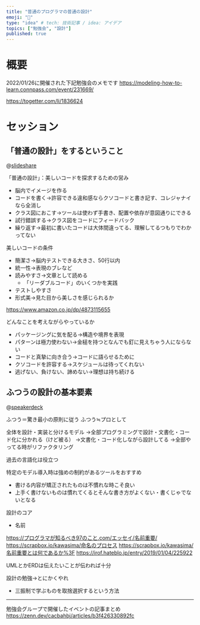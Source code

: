 ```yaml
---
title: "普通のプログラマの普通の設計"
emoji: "🦔"
type: "idea" # tech: 技術記事 / idea: アイデア
topics: ["勉強会", "設計"]
published: true
---
```

# 概要

2022/01/26に開催された下記勉強会のメモです
https://modeling-how-to-learn.connpass.com/event/231669/

https://togetter.com/li/1836624

# セッション

## 「普通の設計」をするということ

@[slideshare](bemqnbRMMgLdjB)

「普通の設計」：美しいコードを探求するための営み
  - 脳内でイメージを作る
  - コードを書く->許容できる違和感ならクソコードと書き記す、コレジャナイなら全消し
  - クラス図におこす->ツールは使わず手書き、配置や依存が意図通りにできる
  - 試行錯誤する->クラス図をコードにフィードバック
  - 繰り返す->最初に書いたコードは大体間違ってる、理解してるつもりでわかってない

美しいコードの条件
- 簡潔さ->脳内テストできる大きさ、50行以内
- 統一性->表現のブレなど
- 読みやすさ->文章として読める
  - 「リーダブルコード」のいくつかを実践
- テストしやすさ
- 形式美->見た目から美しさを感じられるか

https://www.amazon.co.jp/dp/4873115655

どんなことを考えながらやっているか
- パッケージングに気を配る->構造や境界を表現
- パターンは極力使わない->金槌を持つとなんでも釘に見えちゃう人にならない
- コードと真摯に向き合う->コードに語らせるために
- クソコードを許容する->スケジュールは待ってくれない
- 逃げない、負けない、諦めない->理想は持ち続ける

## ふつうの設計の基本要素

@[speakerdeck](a978f7f22adf4405b87c9fdf115c500d)

ふつう＝驚き最小の原則に従う
ふつう≒プロとして

全体を設計・実装と分けるモデル
->全部プログラミングで設計・文書化・コード化に分かれる（けど被る）
->文書化・コード化しながら設計してる
->全部やってる時がリファクタリング

過去の言語化は役立つ

特定のモデル導入時は強めの制約があるツールをおすすめ
- 書ける内容が矯正されたものは不慣れな時こそ良い
- 上手く書けないものは慣れてくるとそんな書き方がよくない・書くじゃでないとなる

設計のコア
- 名前

https://プログラマが知るべき97のこと.com/エッセイ/名前重要/
https://scrapbox.io/kawasima/命名のプロセス
https://scrapbox.io/kawasima/名前重要とは何であるか%3F
https://irof.hateblo.jp/entry/2019/01/04/225922

UMLとかERDは伝えたいことが伝われば十分

設計の勉強->とにかくやれ
- 三振制で学ぶものを取捨選択するという方法

---
勉強会グループで開催したイベントの記事まとめ
https://zenn.dev/cacbahbj/articles/b3f426330892fc
